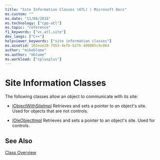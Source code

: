 ```yaml
---
title: "Site Information Classes (ATL) | Microsoft Docs"
ms.custom: ""
ms.date: "11/04/2016"
ms.technology: ["cpp-atl"]
ms.topic: "reference"
f1_keywords: ["vc.atl.site"]
dev_langs: ["C++"]
helpviewer_keywords: ["site information classes"]
ms.assetid: 102eae20-7953-4efb-b27b-409885c9c064
author: "mikeblome"
ms.author: "mblome"
ms.workload: ["cplusplus"]
---
```

# Site Information Classes
The following classes allow an object to communicate with its site:  
  
-   [IObjectWithSiteImpl](../atl/reference/iobjectwithsiteimpl-class.md) Retrieves and sets a pointer to an object's site. Used for objects that are not controls.  
  
-   [IOleObjectImpl](../atl/reference/ioleobjectimpl-class.md) Retrieves and sets a pointer to an object's site. Used for controls.  
  
## See Also  
 [Class Overview](../atl/atl-class-overview.md)


